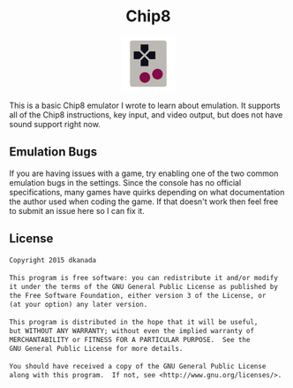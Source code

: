 <h1 align="center">Chip8</h1>

<p align="center"><img src="https://github.com/dkanada/Chip8/blob/master/docs/launcher.svg" width="100" height="100"></p>

This is a basic Chip8 emulator I wrote to learn about emulation. It supports all of the Chip8 instructions, key input, and video output, but does not have sound support right now.

## Emulation Bugs

If you are having issues with a game, try enabling one of the two common emulation bugs in the settings. Since the console has no official specifications, many games have quirks depending on what documentation the author used when coding the game. If that doesn't work then feel free to submit an issue here so I can fix it.

## License

    Copyright 2015 dkanada

    This program is free software: you can redistribute it and/or modify
    it under the terms of the GNU General Public License as published by
    the Free Software Foundation, either version 3 of the License, or
    (at your option) any later version.

    This program is distributed in the hope that it will be useful,
    but WITHOUT ANY WARRANTY; without even the implied warranty of
    MERCHANTABILITY or FITNESS FOR A PARTICULAR PURPOSE.  See the
    GNU General Public License for more details.

    You should have received a copy of the GNU General Public License
    along with this program.  If not, see <http://www.gnu.org/licenses/>.
